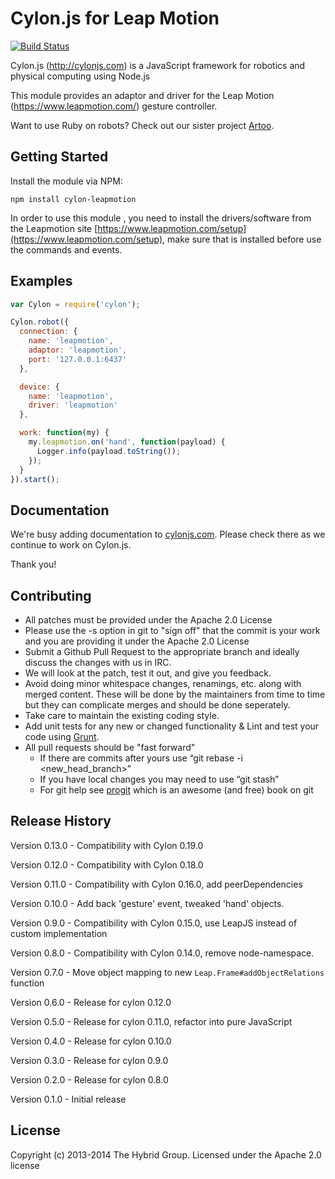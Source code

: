 # Cylon.js for Leap Motion

[![Build Status](https://secure.travis-ci.org/hybridgroup/cylon-leapmotion.png?branch=master)](http://travis-ci.org/hybridgroup/cylon-leapmotion)

Cylon.js (http://cylonjs.com) is a JavaScript framework for robotics and physical computing using Node.js

This module provides an adaptor and driver for the Leap Motion (https://www.leapmotion.com/) gesture controller.

Want to use Ruby on robots? Check out our sister project [Artoo](http://artoo.io).

## Getting Started

Install the module via NPM:

    npm install cylon-leapmotion

In order to use this module , you need to install the drivers/software from the Leapmotion site [https://www.leapmotion.com/setup](https://www.leapmotion.com/setup), make sure that is installed before use the commands and events.

## Examples

```javascript
var Cylon = require('cylon');

Cylon.robot({
  connection: {
    name: 'leapmotion',
    adaptor: 'leapmotion',
    port: '127.0.0.1:6437'
  },

  device: {
    name: 'leapmotion',
    driver: 'leapmotion'
  },

  work: function(my) {
    my.leapmotion.on('hand', function(payload) {
      Logger.info(payload.toString());
    });
  }
}).start();

```

## Documentation

We're busy adding documentation to [cylonjs.com](http://cylonjs.com). Please check there as we continue to work on Cylon.js.

Thank you!

## Contributing

* All patches must be provided under the Apache 2.0 License
* Please use the -s option in git to "sign off" that the commit is your work and you are providing it under the Apache 2.0 License
* Submit a Github Pull Request to the appropriate branch and ideally discuss the changes with us in IRC.
* We will look at the patch, test it out, and give you feedback.
* Avoid doing minor whitespace changes, renamings, etc. along with merged content. These will be done by the maintainers from time to time but they can complicate merges and should be done seperately.
* Take care to maintain the existing coding style.
* Add unit tests for any new or changed functionality & Lint and test your code using [Grunt](http://gruntjs.com/).
* All pull requests should be "fast forward"
  * If there are commits after yours use “git rebase -i <new_head_branch>”
  * If you have local changes you may need to use “git stash”
  * For git help see [progit](http://git-scm.com/book) which is an awesome (and free) book on git

## Release History

Version 0.13.0 - Compatibility with Cylon 0.19.0

Version 0.12.0 - Compatibility with Cylon 0.18.0

Version 0.11.0 - Compatibility with Cylon 0.16.0, add peerDependencies

Version 0.10.0 - Add back 'gesture' event, tweaked 'hand' objects.

Version 0.9.0 - Compatibility with Cylon 0.15.0, use LeapJS instead of custom implementation

Version 0.8.0 - Compatibility with Cylon 0.14.0, remove node-namespace.

Version 0.7.0 - Move object mapping to new `Leap.Frame#addObjectRelations` function

Version 0.6.0 - Release for cylon 0.12.0

Version 0.5.0 - Release for cylon 0.11.0, refactor into pure JavaScript

Version 0.4.0 - Release for cylon 0.10.0

Version 0.3.0 - Release for cylon 0.9.0

Version 0.2.0 - Release for cylon 0.8.0

Version 0.1.0 - Initial release

## License

Copyright (c) 2013-2014 The Hybrid Group. Licensed under the Apache 2.0 license
